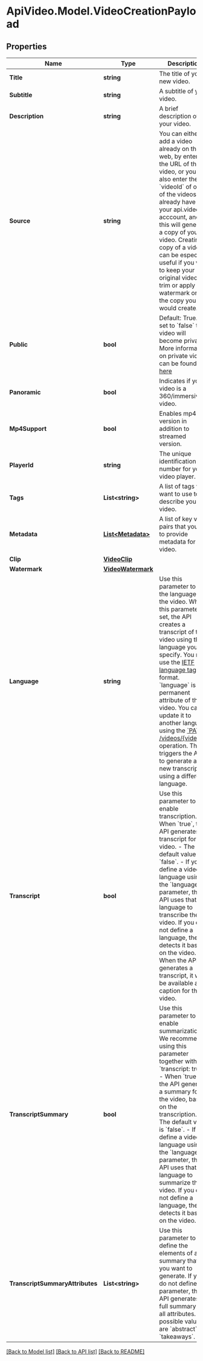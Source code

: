 # ApiVideo.Model.VideoCreationPayload

## Properties

Name | Type | Description | Notes
------------ | ------------- | ------------- | -------------
**Title** | **string** | The title of your new video. | 
**Subtitle** | **string** | A subtitle of your video. | [optional] 
**Description** | **string** | A brief description of your video. | [optional] 
**Source** | **string** | You can either add a video already on the web, by entering the URL of the video, or you can also enter the &#x60;videoId&#x60; of one of the videos you already have on your api.video acccount, and this will generate a copy of your video. Creating a copy of a video can be especially useful if you want to keep your original video and trim or apply a watermark onto the copy you would create. | [optional] 
**Public** | **bool** | Default: True. If set to &#x60;false&#x60; the video will become private. More information on private videos can be found [here](https://docs.api.video/delivery/video-privacy-access-management) | [optional] [default to true]
**Panoramic** | **bool** | Indicates if your video is a 360/immersive video. | [optional] [default to false]
**Mp4Support** | **bool** | Enables mp4 version in addition to streamed version. | [optional] [default to true]
**PlayerId** | **string** | The unique identification number for your video player. | [optional] 
**Tags** | **List&lt;string&gt;** | A list of tags you want to use to describe your video. | [optional] 
**Metadata** | [**List&lt;Metadata&gt;**](Metadata.md) | A list of key value pairs that you use to provide metadata for your video. | [optional] 
**Clip** | [**VideoClip**](VideoClip.md) |  | [optional] 
**Watermark** | [**VideoWatermark**](VideoWatermark.md) |  | [optional] 
**Language** | **string** | Use this parameter to set the language of the video. When this parameter is set, the API creates a transcript of the video using the language you specify. You must use the [IETF language tag](https://en.wikipedia.org/wiki/IETF_language_tag) format.  &#x60;language&#x60; is a permanent attribute of the video. You can update it to another language using the [&#x60;PATCH /videos/{videoId}&#x60;](https://docs.api.video/reference/api/Videos#update-a-video-object) operation. This triggers the API to generate a new transcript using a different language. | [optional] 
**Transcript** | **bool** | Use this parameter to enable transcription.   - When &#x60;true&#x60;, the API generates a transcript for the video. - The default value is &#x60;false&#x60;. - If you define a video language using the &#x60;language&#x60; parameter, the API uses that language to transcribe the video. If you do not define a language, the API detects it based on the video.  - When the API generates a transcript, it will be available as a caption for the video. | [optional] 
**TranscriptSummary** | **bool** | Use this parameter to enable summarization. We recommend using this parameter together with &#x60;transcript: true&#x60;.  - When &#x60;true&#x60;, the API generates a summary for the video, based on the transcription. - The default value is &#x60;false&#x60;. - If you define a video language using the &#x60;language&#x60; parameter, the API uses that language to summarize the video. If you do not define a language, the API detects it based on the video. | [optional] 
**TranscriptSummaryAttributes** | **List&lt;string&gt;** | Use this parameter to define the elements of a summary that you want to generate. If you do not define this parameter, the API generates a full summary with all attributes. The possible values are &#x60;abstract&#x60; and &#x60;takeaways&#x60;. | [optional] 

[[Back to Model list]](../README.md#documentation-for-models) [[Back to API list]](../README.md#documentation-for-api-endpoints) [[Back to README]](../README.md)

